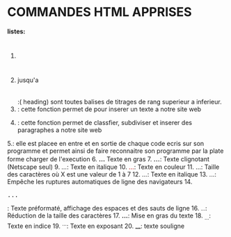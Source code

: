 # COMMANDES HTML APPRISES

**listes:**
1. <h1></h1>
2. <h1> </h2> jusqu'a <h6></h6>:( heading) sont toutes balises de titrages de rang superieur a inferieur.
3. <body></body>: cette fonction permet de pour inserer un texte a notre site web 
4. <p></p>: cette fonction permet de classfier, subdiviser et inserer des paragraphes a notre site web
5.<html></html>: elle est placee en entre et en sortie de chaque code ecris sur son programme et permet ainsi de faire reconnaitre son programme par la plate forme charger de l'execution
6. <B>...</B> Texte en gras
7. <BIG>...</BIG>: Texte clignotant (Netscape seul)
9. <EM>...</EM>: Texte en italique
10. <FONT color=colcod>...</FONT>: Texte en couleur 
11. <FONT size=X>...</FONT>: Taille des caractères où X est une valeur de 1 à 7
12. <I>...</I>: Texte en italique
13. <NOBR>...</NOBR>: Empêche les ruptures automatiques de ligne des navigateurs
14. <PRE>...</PRE>: Texte préformaté, affichage des espaces et des sauts de ligne
16. <SMALL>...</SMALL>: Réduction de la taille des caractères
17. <STRONG>...</STRONG>: Mise en gras du texte
18. <SUB>...</SUB>: Texte en indice
19. <SUP>...</SUP>: Texte en exposant
20. <U>...</U>: texte souligne 
